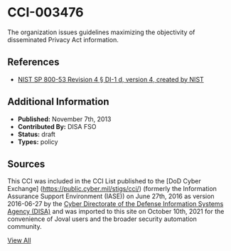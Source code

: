 # CCI-003476

The organization issues guidelines maximizing the objectivity of disseminated Privacy Act information.

## References ##

* [NIST SP 800-53 Revision 4 § DI-1 d, version 4, created by NIST](http://csrc.nist.gov/publications/PubsSPs.html)


## Additional Information ##

* **Published:** November 7th, 2013
* **Contributed By:** DISA FSO
* **Status:** draft
* **Types:** policy

## Sources ##

This CCI was included in the CCI List published to the [DoD Cyber Exchange]
(https://public.cyber.mil/stigs/cci/) (formerly the Information Assurance Support Environment
(IASE)) on June 27th, 2016 as version 2016-06-27 by the [Cyber Directorate of the Defense 
Information Systems Agency (DISA)](https://public.cyber.mil/about-cyber/) and was imported to 
this site on October 10th, 2021 for the convenience of Joval users and the broader security automation community.

[View All](../README.md)
